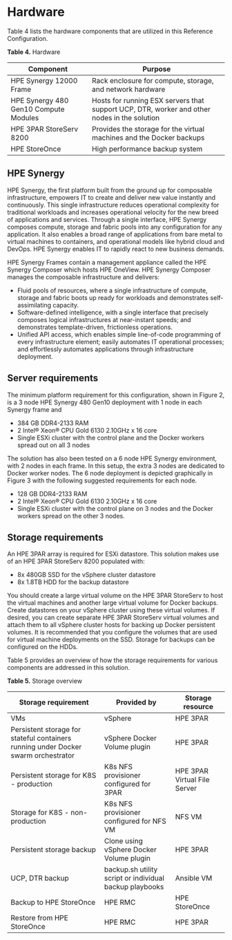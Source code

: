 # Hardware


Table 4 lists the hardware components that are utilized in this Reference Configuration.

**Table 4.** Hardware

|**Component**|**Purpose**|
|-------------|-----------|
|HPE Synergy 12000 Frame|Rack enclosure for compute, storage, and network hardware|
|HPE Synergy 480 Gen10 Compute Modules|Hosts for running ESX servers that support UCP, DTR, worker and other nodes in the solution|
|HPE 3PAR StoreServ 8200|Provides the storage for the virtual machines and the Docker backups|
|HPE StoreOnce|High performance backup system|


## HPE Synergy
HPE Synergy, the first platform built from the ground up for composable infrastructure, empowers IT to create and deliver new value instantly and continuously. This single infrastructure reduces operational complexity for traditional workloads and increases operational velocity for the new breed of applications and services. Through a single interface, HPE Synergy composes compute, storage and fabric pools into any configuration for any application. It also enables a broad range of applications from bare metal to virtual machines to containers, and operational models like hybrid cloud and DevOps. HPE Synergy enables IT to rapidly react to new business demands.

HPE Synergy Frames contain a management appliance called the HPE Synergy Composer which hosts HPE OneView. HPE Synergy Composer manages the composable infrastructure and delivers:

- Fluid pools of resources, where a single infrastructure of compute, storage and fabric boots up ready for workloads and demonstrates self-assimilating capacity.
- Software-defined intelligence, with a single interface that precisely composes logical infrastructures at near-instant speeds; and demonstrates template-driven, frictionless operations.
- Unified API access, which enables simple line-of-code programming of every infrastructure element; easily automates IT operational processes; and effortlessly automates applications through infrastructure deployment.

## Server requirements
The minimum platform requirement for this configuration, shown in Figure 2, is a 3 node HPE Synergy 480 Gen10 deployment with 1 node in each Synergy frame and

- 384 GB DDR4-2133 RAM
- 2 Intel® Xeon® CPU Gold 6130 2.10GHz x 16 core
- Single ESXi cluster with the control plane and the Docker workers spread out on all 3 nodes

The solution has also been tested on a 6 node HPE Synergy environment, with 2 nodes in each frame. In this setup, the extra 3 nodes are dedicated to Docker worker nodes. The 6 node deployment is depicted graphically in Figure 3 with the following suggested requirements for each node.

- 128 GB DDR4-2133 RAM
- 2 Intel® Xeon® CPU Gold 6130 2.10GHz x 16 core
- Single ESXi cluster with the control plane on 3 nodes and the Docker workers spread on the other 3 nodes.


## Storage requirements
An HPE 3PAR array is required for ESXi datastore. This solution makes use of an HPE 3PAR StoreServ 8200 populated with:

- 8x 480GB SSD for the vSphere cluster datastore
- 8x 1.8TB HDD for the backup datastore

You should create a large virtual volume on the HPE 3PAR StoreServ to host the virtual machines and another large virtual volume for Docker backups. Create datastores on your vSphere cluster using these virtual volumes. If desired, you can create separate HPE 3PAR StoreServ virtual volumes and attach them to all vSphere cluster hosts for backing up Docker persistent volumes. It is recommended that you configure the volumes that are used for virtual machine deployments on the SSD. Storage for backups can be configured on the HDDs.

Table 5 provides an overview of how the storage requirements for various components are addressed in this solution.

**Table 5.** Storage overview

|**Storage requirement**|**Provided by**|**Storage resource**|
|-------------|-----------|-----------|
|VMs|vSphere|HPE 3PAR|
|Persistent storage for stateful containers running under Docker swarm orchestrator|vSphere Docker Volume plugin|HPE 3PAR|
|Persistent storage for K8S - production|K8s NFS provisioner configured for 3PAR|HPE 3PAR Virtual File Server|
|Storage for K8S - non-production|K8s NFS provisioner configured for NFS VM|NFS VM|
|Persistent storage backup|Clone using vSphere Docker Volume plugin|HPE 3PAR|
|UCP, DTR backup|backup.sh utility script or individual backup playbooks|Ansible VM|
|Backup to HPE StoreOnce|HPE RMC|HPE StoreOnce|
|Restore from HPE StoreOnce|HPE RMC|HPE 3PAR|

